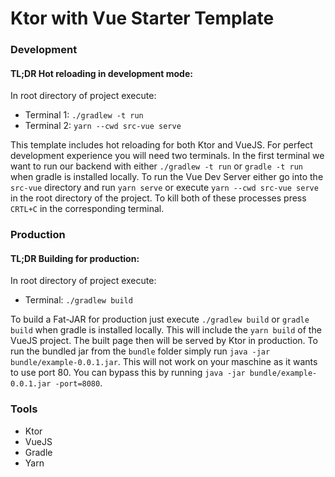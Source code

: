 # Ktor with Vue Starter Template

### Development


#### TL;DR Hot reloading in development mode:

In root directory of project execute:

- Terminal 1: `./gradlew -t run`
- Terminal 2: `yarn --cwd src-vue serve`


This template includes hot reloading for both Ktor and VueJS. For perfect development experience you will need two
terminals. In the first terminal we want to run our backend with either
`./gradlew -t run` or `gradle -t run` when gradle is installed locally. To run the Vue Dev Server either go into
the `src-vue` directory and run `yarn serve` or execute `yarn --cwd src-vue serve` in the root directory of the project.
To kill both of these processes press `CRTL+C` in the corresponding terminal.

### Production

#### TL;DR Building for production:

In root directory of project execute:

- Terminal: `./gradlew build`

To build a Fat-JAR for production just execute `./gradlew build` or `gradle build` when gradle is installed locally.
This will include the `yarn build` of the VueJS project. The built page then will be served by Ktor in production.
To run the bundled jar from the `bundle` folder simply run `java -jar bundle/example-0.0.1.jar`. This will not work on your maschine as it wants to use port 80. You can bypass this by running `java -jar bundle/example-0.0.1.jar -port=8080`.

### Tools

- Ktor
- VueJS
- Gradle
- Yarn
